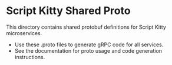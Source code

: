 # Script Kitty Shared Proto

This directory contains shared protobuf definitions for Script Kitty microservices.

- Use these .proto files to generate gRPC code for all services.
- See the documentation for proto usage and code generation instructions.
